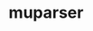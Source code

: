 ---
title: "muparser"
layout: cache
categories: [package, v0.19]
meta: {"versions": ["2.2.6.1"], "compilers": ["gcc@=11.1.0"], "oss": ["ubuntu20.04"], "platforms": ["linux"], "targets": ["x86_64"], "stacks": ["e4s"], "num_specs": 1, "num_specs_by_stack": {"e4s": 1}}
spec_details: [{"hash": "mfvjrs6su74eyruiqauz6qtmwjdh53lw", "compiler": "gcc@=11.1.0", "versions": ["2.2.6.1"], "os": "ubuntu20.04", "platform": "linux", "target": "x86_64", "variants": ["build_system=generic"], "stacks": ["e4s"], "size": "-", "tarball": "https://binaries.spack.io/releases/v0.19/build_cache/linux-ubuntu20.04-x86_64/gcc-11.1.0/muparser-2.2.6.1/linux-ubuntu20.04-x86_64-gcc-11.1.0-muparser-2.2.6.1-mfvjrs6su74eyruiqauz6qtmwjdh53lw.spack"}]
---
